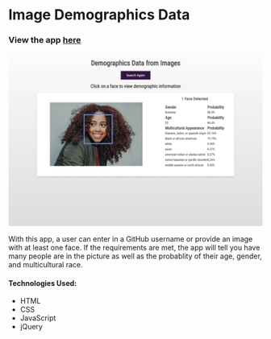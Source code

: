 # Image Demographics Data

### View the app [here](https://jordanepps.github.io/Image-Demographics-Data/)

![alt text](https://raw.githubusercontent.com/jordanepps/Image-Demographics-Data/master/img/demographics-screenshot.png 'screenshot of app')

With this app, a user can enter in a GitHub username or provide an image with at least one face. If the requirements are met, the app will tell you have many people are in the picture as well as the probablity of their age, gender, and multicultural race.

#### Technologies Used:

- HTML
- CSS
- JavaScript
- jQuery

